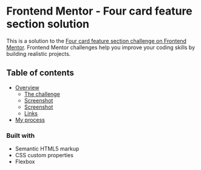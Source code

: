 # Frontend Mentor - Four card feature section solution

This is a solution to the [Four card feature section challenge on Frontend Mentor](https://www.frontendmentor.io/challenges/four-card-feature-section-weK1eFYK). Frontend Mentor challenges help you improve your coding skills by building realistic projects. 

## Table of contents

- [Overview](#overview)
  - [The challenge](#the-challenge)
  - [Screenshot](sk1.png)
  - [Screenshot](sk2.png)
  - [Links](https://github.com/H-wq-prog/four-card.git)
- [My process](https://h-wq-prog.github.io/four-card/)


### Built with

- Semantic HTML5 markup
- CSS custom properties
- Flexbox


